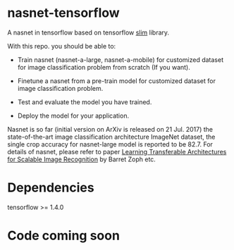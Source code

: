 # nasnet-tensorflow
A nasnet in tensorflow based on tensorflow [slim](https://github.com/tensorflow/models/tree/master/research/slim) library.

With this repo. you should be able to:

- Train nasnet (nasnet-a-large, nasnet-a-mobile) for customized dataset for image classification problem from scratch (If you want).

- Finetune a nasnet from a pre-train model for customized dataset for image classification problem.

- Test and evaluate the model you have trained.

- Deploy the model for your application.

Nasnet is so far (initial version on ArXiv is released on 21 Jul. 2017) the state-of-the-art image classification architecture ImageNet dataset, the single crop accuracy for nasnet-large model is reported to be 82.7. For details of nasnet, please refer to paper [Learning Transferable Architectures for Scalable Image Recognition](https://arxiv.org/abs/1707.07012) by Barret Zoph etc.

# Dependencies
tensorflow >= 1.4.0


# Code coming soon

